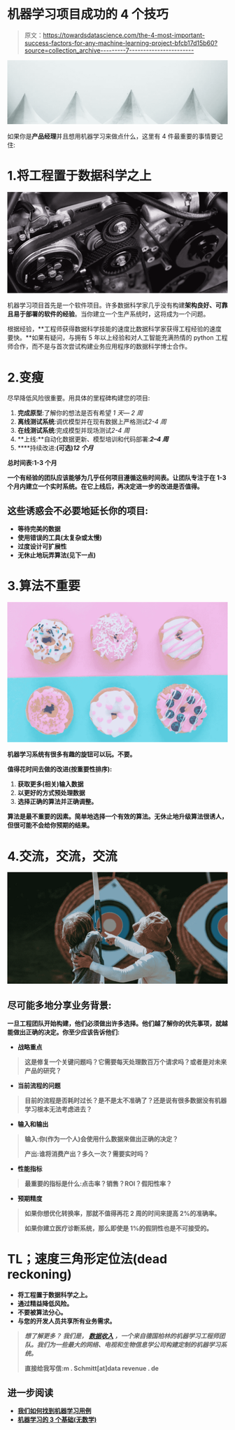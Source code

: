 # 机器学习项目成功的 4 个技巧

> 原文：<https://towardsdatascience.com/the-4-most-important-success-factors-for-any-machine-learning-project-bfcb17d15b60?source=collection_archive---------7----------------------->

![](img/5068dbe3f4057a4dd23a3a01df36b4d0.png)

如果你是**产品经理**并且想用机器学习来做点什么，这里有 4 件最重要的事情要记住:

# 1.将工程置于数据科学之上

![](img/5f6d653a5c259293902d7c0afcd01a56.png)

机器学习项目首先是一个软件项目。许多数据科学家几乎没有构建**架构良好、可靠且易于部署的软件的经验**。当你建立一个生产系统时，这将成为一个问题。

根据经验，**工程师获得数据科学技能的速度比数据科学家获得工程经验的速度要快。**如果有疑问，与拥有 5 年以上经验和对人工智能充满热情的 python 工程师合作，而不是与首次尝试构建业务应用程序的数据科学博士合作。

# 2.变瘦

尽早降低风险很重要。用具体的里程碑构建您的项目:

1.  **完成原型**:了解你的想法是否有希望 *1 天— 2 周*
2.  **离线测试系统**:调优模型并在现有数据上严格测试*2-4 周*
3.  **在线测试系统**:完成模型并现场测试*2-4 周*
4.  **上线:**自动化数据更新、模型培训和代码部署:***2–4 周***
5.  ****持续改进:**(可选)*12 个月***

****总时间表:1-3 个月****

**一个有经验的团队应该能够为几乎任何项目遵循这些时间表。让团队专注于在 1-3 个月内建立一个实时系统。在它上线后，再决定进一步的改进是否值得。**

## **这些诱惑会不必要地延长你的项目:**

*   **等待完美的数据**
*   **使用错误的工具(太复杂或太慢)**
*   **过度设计可扩展性**
*   **无休止地玩弄算法(见下一点)**

# **3.算法不重要**

**![](img/f06b451cdb841214b9795ba47351eac7.png)**

**机器学习系统有很多有趣的旋钮可以玩。不要。**

**值得花时间去做的改进(按重要性排序):**

1.  **获取更多(相关)输入数据**
2.  **以更好的方式预处理数据**
3.  **选择正确的算法并正确调整。**

****算法是最不重要的因素**。简单地选择一个有效的算法。无休止地升级算法很诱人，但很可能不会给你预期的结果。**

# **4.交流，交流，交流**

**![](img/f60274380a199aca41c6b105fc4b7de4.png)**

## **尽可能多地分享业务背景:**

**一旦工程团队开始构建，他们必须做出许多选择。他们越了解你的优先事项，就越能做出正确的决定。你至少应该告诉他们:**

*   ****战略重点****

> **这是修复一个关键问题吗？它需要每天处理数百万个请求吗？或者是对未来产品的研究？**

*   ****当前流程的问题****

> **目前的流程是否耗时过长？是不是太不准确了？还是说有很多数据没有机器学习根本无法考虑进去？**

*   ****输入和输出****

> **输入:你(作为一个人)会使用什么数据来做出正确的决定？**
> 
> **产出:谁将消费产出？多久一次？需要实时吗？**

*   ****性能指标****

> **最重要的指标是什么:点击率？销售？ROI？假阳性率？**

*   ****预期精度****

> **如果你想优化转换率，那就不值得再花 2 周的时间来提高 2%的准确率。**
> 
> **如果你建立医疗诊断系统，那么即使是 1%的假阴性也是不可接受的。**

# **TL；速度三角形定位法(dead reckoning)**

*   **将工程置于数据科学之上。**
*   **通过精益降低风险。**
*   **不要被算法分心。**
*   **与您的开发人员共享所有业务需求。**

> *****想了解更多？*** *我们是，* [*数据收入*](http://www.datarevenue.com) *，一个来自德国柏林的机器学习工程师团队。我们为一些最大的网络、电视和生物信息学公司构建定制的机器学习系统。***
> 
> **直接给我写信:m . Schmitt[at]data revenue . de**

## **进一步阅读**

*   **[我们如何找到机器学习用例](https://medium.com/@FHMS/how-we-find-machine-learning-use-cases-7fdf48636907)**
*   **[机器学习的 3 个基础(无数学)](https://medium.com/@FHMS/the-3-basics-of-machine-learning-no-math-813d2fad6cc6)**